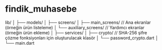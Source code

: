 # findik_muhasebe

lib/
│
├── models/
│
├── screens/
│   ├── main_screens/      // Ana ekranlar (örneğin ürün listeleme)
│   └── auxiliary_screens/  // Yardımcı ekranlar (örneğin ürün ekleme)
│
├── services/
│
├── crypto/                // SHA-256 şifre çözme fonksiyonları için oluşturulacak klasör
│   └── password_crypto.dart
│
└── main.dart
